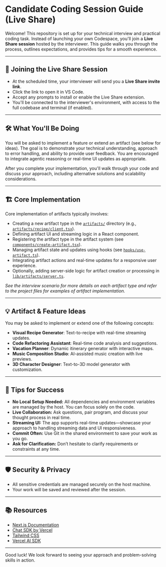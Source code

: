 # Candidate Coding Session Guide (Live Share)

Welcome! This repository is set up for your technical interview and practical coding task. Instead of launching your own Codespace, you'll join a **Live Share session** hosted by the interviewer. This guide walks you through the process, outlines expectations, and provides tips for a smooth experience.

---

## 🚀 Joining the Live Share Session

- At the scheduled time, your interviewer will send you a **Live Share invite link**.
- Click the link to open it in VS Code.
- Accept any prompts to install or enable the Live Share extension.
- You'll be connected to the interviewer's environment, with access to the full codebase and terminal (if enabled).

---

## 🛠 What You'll Be Doing

You will be asked to implement a feature or extend an artifact (see below for ideas). The goal is to demonstrate your technical understanding, approach to error handling, and ability to provide user feedback. You are encouraged to integrate agentic reasoning or real-time UI updates as appropriate.

After you complete your implementation, you'll walk through your code and discuss your approach, including alternative solutions and scalability considerations.

---

## 🏗️ Core Implementation

Core implementation of artifacts typically involves:

- Creating a new artifact type in the [`artifacts/`](./artifacts/) directory (e.g., [`artifacts/recipe/client.tsx`](./artifacts/recipe/client.tsx)).
- Defining artifact UI and streaming logic in a React component.
- Registering the artifact type in the artifact system (see [`components/create-artifact.tsx`](./components/create-artifact.tsx)).
- Managing artifact state and updates using hooks (see [`hooks/use-artifact.ts`](./hooks/use-artifact.ts)).
- Integrating artifact actions and real-time updates for a responsive user experience.
- Optionally, adding server-side logic for artifact creation or processing in [`lib/artifacts/server.ts`](./lib/artifacts/server.ts).

_See the interview scenario for more details on each artifact type and refer to the project files for examples of artifact implementation._

---

## 💡 Artifact & Feature Ideas

You may be asked to implement or extend one of the following concepts:

- **Visual Recipe Generator**: Text-to-recipe with real-time streaming updates.
- **Code Refactoring Assistant**: Real-time code analysis and suggestions.
- **Vacation Planner**: Dynamic itinerary generator with interactive maps.
- **Music Composition Studio**: AI-assisted music creation with live previews.
- **3D Character Designer**: Text-to-3D model generator with customization.

---

## 🧩 Tips for Success

- **No Local Setup Needed:** All dependencies and environment variables are managed by the host. You can focus solely on the code.
- **Live Collaboration:** Ask questions, pair program, and discuss your thought process in real time.
- **Streaming UI:** The app supports real-time updates—showcase your approach to handling streaming data and UI responsiveness.
- **Commit Often:** Use Git in the shared environment to save your work as you go.
- **Ask for Clarification:** Don’t hesitate to clarify requirements or constraints at any time.

---

## 🛡 Security & Privacy

- All sensitive credentials are managed securely on the host machine.
- Your work will be saved and reviewed after the session.

---

## 📚 Resources

- [Next.js Documentation](https://nextjs.org/docs)
- [Chat SDK by Vercel](https://chat-sdk.dev/)
- [Tailwind CSS](https://tailwindcss.com/docs)
- [Vercel AI SDK](https://sdk.vercel.ai/docs)

---

Good luck! We look forward to seeing your approach and problem-solving skills in action.
